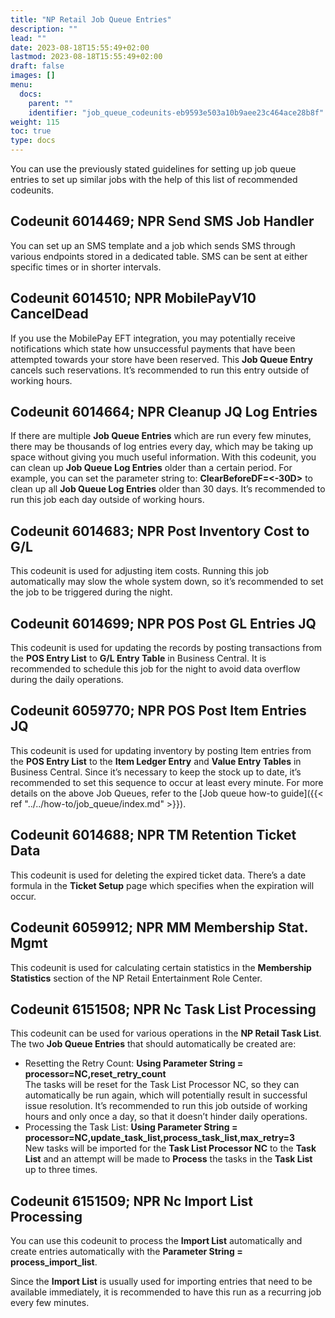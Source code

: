 ```yaml
---
title: "NP Retail Job Queue Entries"
description: ""
lead: ""
date: 2023-08-18T15:55:49+02:00
lastmod: 2023-08-18T15:55:49+02:00
draft: false
images: []
menu:
  docs:
    parent: ""
    identifier: "job_queue_codeunits-eb9593e503a10b9aee23c464ace28b8f"
weight: 115
toc: true
type: docs
---
```


You can use the previously stated guidelines for setting up job queue entries to set up similar jobs with the help of this list of recommended codeunits.

## Codeunit 6014469; NPR Send SMS Job Handler

You can set up an SMS template and a job which sends SMS through various endpoints stored in a dedicated table. SMS can be sent at either specific times or in shorter intervals.

## Codeunit 6014510; NPR MobilePayV10 CancelDead

If you use the MobilePay EFT integration, you may potentially receive notifications which state how unsuccessful payments that have been attempted towards your store have been reserved. This **Job Queue Entry** cancels such reservations. It’s recommended to run this entry outside of working hours.

## Codeunit 6014664; NPR Cleanup JQ Log Entries

If there are multiple **Job Queue Entries** which are run every few minutes, there may be thousands of log entries every day, which may be taking up space without giving you much useful information. With this codeunit, you can clean up **Job Queue Log Entries** older than a certain period. For example, you can set the parameter string to: **ClearBeforeDF=<-30D>** to clean up all **Job Queue Log Entries** older than 30 days. It’s recommended to run this job each day outside of working hours.

## Codeunit 6014683; NPR Post Inventory Cost to G/L

This codeunit is used for adjusting item costs. Running this job automatically may slow the whole system down, so it’s recommended to set the job to be triggered during the night.  

## Codeunit 6014699; NPR POS Post GL Entries JQ	

This codeunit is used for updating the records by posting transactions from the **POS Entry List** to **G/L Entry Table** in Business Central. It is recommended to schedule this job for the night to avoid data overflow during the daily operations.

## Codeunit 6059770; NPR POS Post Item Entries JQ

This codeunit is used for updating inventory by posting Item entries from the **POS Entry List** to the **Item Ledger Entry** and **Value Entry Tables** in Business Central. Since it’s necessary to keep the stock up to date, it’s recommended to set this sequence to occur at least every minute.
For more details on the above Job Queues, refer to the [Job queue how-to guide]({{< ref "../../how-to/job_queue/index.md" >}}).

## Codeunit 6014688; NPR TM Retention Ticket Data

This codeunit is used for deleting the expired ticket data. There’s a date formula in the **Ticket Setup** page which specifies when the expiration will occur.

## Codeunit 6059912; NPR MM Membership Stat. Mgmt

This codeunit is used for calculating certain statistics in the **Membership Statistics** section of the NP Retail Entertainment Role Center.

## Codeunit 6151508; NPR Nc Task List Processing	

This codeunit can be used for various operations in the **NP Retail Task List**. The two **Job Queue Entries** that should automatically be created are:

- Resetting the Retry Count: **Using Parameter String = processor=NC,reset_retry_count**       
  The tasks will be reset for the Task List Processor NC, so they can automatically be run again, which will potentially result in successful issue resolution. It’s recommended to run this job outside of working hours and only once a day, so that it doesn’t hinder daily operations.
- Processing the Task List: **Using Parameter String = processor=NC,update_task_list,process_task_list,max_retry=3**     
  New tasks will be imported for the **Task List Processor NC** to the **Task List** and an attempt will be made to **Process** the tasks in the **Task List** up to three times.

## Codeunit 6151509; NPR Nc Import List Processing

You can use this codeunit to process the **Import List** automatically and create entries automatically with the **Parameter String = process_import_list**.

Since the **Import List** is usually used for importing entries that need to be available immediately, it is recommended to have this run as a recurring job every few minutes.
